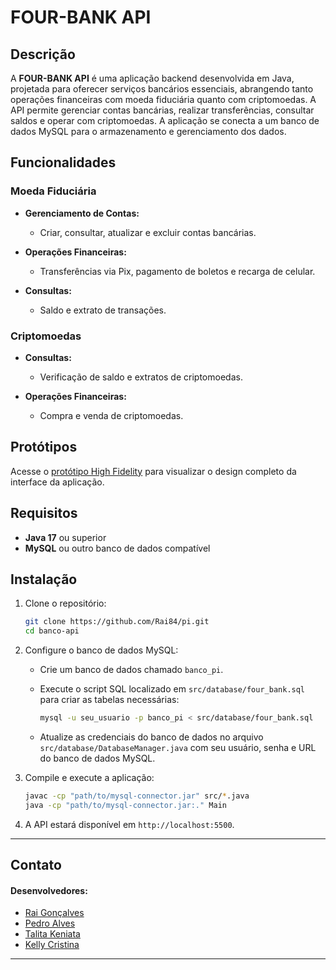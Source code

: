 # FOUR-BANK API

## Descrição

A **FOUR-BANK API** é uma aplicação backend desenvolvida em Java, projetada para oferecer serviços bancários essenciais, abrangendo tanto operações financeiras com moeda fiduciária quanto com criptomoedas. A API permite gerenciar contas bancárias, realizar transferências, consultar saldos e operar com criptomoedas. A aplicação se conecta a um banco de dados MySQL para o armazenamento e gerenciamento dos dados.

## Funcionalidades  

### Moeda Fiduciária

- **Gerenciamento de Contas:**
  - Criar, consultar, atualizar e excluir contas bancárias.
  
- **Operações Financeiras:**
  - Transferências via Pix, pagamento de boletos e recarga de celular.

- **Consultas:**
  - Saldo e extrato de transações.  

### Criptomoedas

- **Consultas:**
  - Verificação de saldo e extratos de criptomoedas.

- **Operações Financeiras:**
  - Compra e venda de criptomoedas.
 
## Protótipos

Acesse o [protótipo High Fidelity](https://www.figma.com/design/fQjVmMJRd2LiwFXE2JEQS7/Untitled?node-id=0-1&t=VZBmfRrC2gM4xnQJ-1) para visualizar o design completo da interface da aplicação.

## Requisitos

- **Java 17** ou superior
- **MySQL** ou outro banco de dados compatível

## Instalação

1. Clone o repositório:

   ```bash
   git clone https://github.com/Rai84/pi.git
   cd banco-api
   ```

2. Configure o banco de dados MySQL:

   - Crie um banco de dados chamado `banco_pi`.
   - Execute o script SQL localizado em `src/database/four_bank.sql` para criar as tabelas necessárias:

     ```bash
     mysql -u seu_usuario -p banco_pi < src/database/four_bank.sql
     ```

   - Atualize as credenciais do banco de dados no arquivo `src/database/DatabaseManager.java` com seu usuário, senha e URL do banco de dados MySQL.

3. Compile e execute a aplicação:

   ```bash
   javac -cp "path/to/mysql-connector.jar" src/*.java
   java -cp "path/to/mysql-connector.jar:." Main
   ```

4. A API estará disponível em `http://localhost:5500`.

---

## Contato

#### Desenvolvedores:
  - [Rai Gonçalves](https://github.com/Rai84)
  - [Pedro Alves](https://github.com/PedroTheProgramer)
  - [Talita Keniata](https://github.com/Keniata15)
  - [Kelly Cristina](https://github.com/kellycmds239)

---
